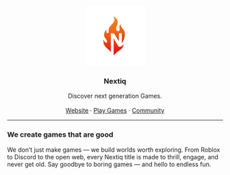 <a id="readme-top"></a>

<br />
<div align="center">
  <a href="https://thallium.pages.dev">
    <img src="https://raw.githubusercontent.com/ThalliumStudio/.github/main/logo-nextiq.png" alt="Nextiq Logo" width="140" />
  </a>

  <h3 align="center">Nextiq</h3>

  <p align="center">
    Discover next generation Games.
    <br /><br />
    <a href="https://nextiq.pages.dev">Website</a> ·
    <a href="https://nextiq.pages.dev/play">Play Games</a> ·
    <a href="https://nextiq.pages.dev/discord">Community</a>
  </p>
</div>

<hr>

### We create games that are good
We don’t just make games — we build worlds worth exploring. From Roblox to Discord to the open web, every Nextiq title is made to thrill, engage, and never get old. Say goodbye to boring games — and hello to endless fun.

